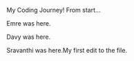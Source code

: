 My Coding Journey!
From start...

Emre was here.


Davy was here.

Sravanthi was here.My first edit to the file.

